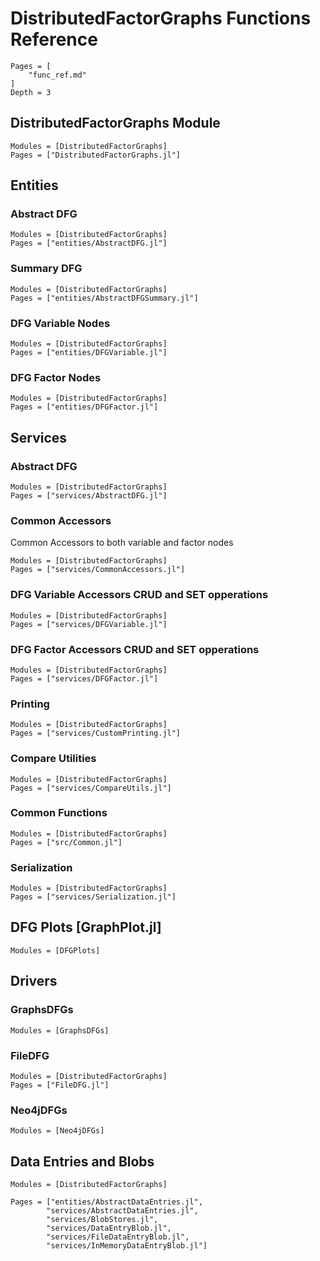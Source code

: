# DistributedFactorGraphs Functions Reference

```@contents
Pages = [
    "func_ref.md"
]
Depth = 3
```

## DistributedFactorGraphs Module

```@autodocs
Modules = [DistributedFactorGraphs]
Pages = ["DistributedFactorGraphs.jl"]
```

## Entities

### Abstract DFG

```@autodocs
Modules = [DistributedFactorGraphs]
Pages = ["entities/AbstractDFG.jl"]
```

### Summary DFG

```@autodocs
Modules = [DistributedFactorGraphs]
Pages = ["entities/AbstractDFGSummary.jl"]
```

### DFG Variable Nodes

```@autodocs
Modules = [DistributedFactorGraphs]
Pages = ["entities/DFGVariable.jl"]
```

### DFG Factor Nodes

```@autodocs
Modules = [DistributedFactorGraphs]
Pages = ["entities/DFGFactor.jl"]
```

## Services

### Abstract DFG

```@autodocs
Modules = [DistributedFactorGraphs]
Pages = ["services/AbstractDFG.jl"]
```

### Common Accessors

Common Accessors to both variable and factor nodes

```@autodocs
Modules = [DistributedFactorGraphs]
Pages = ["services/CommonAccessors.jl"]
```

### DFG Variable Accessors CRUD and SET opperations

```@autodocs
Modules = [DistributedFactorGraphs]
Pages = ["services/DFGVariable.jl"]
```

### DFG Factor Accessors CRUD and SET opperations

```@autodocs
Modules = [DistributedFactorGraphs]
Pages = ["services/DFGFactor.jl"]
```

### Printing

```@autodocs
Modules = [DistributedFactorGraphs]
Pages = ["services/CustomPrinting.jl"]
```

### Compare Utilities

```@autodocs
Modules = [DistributedFactorGraphs]
Pages = ["services/CompareUtils.jl"]
```

### Common Functions

```@autodocs
Modules = [DistributedFactorGraphs]
Pages = ["src/Common.jl"]
```

### Serialization

```@autodocs
Modules = [DistributedFactorGraphs]
Pages = ["services/Serialization.jl"]
```

## DFG Plots [GraphPlot.jl]

```@autodocs
Modules = [DFGPlots]
```

## Drivers

### GraphsDFGs

```@autodocs
Modules = [GraphsDFGs]
```

### FileDFG

```@autodocs
Modules = [DistributedFactorGraphs]
Pages = ["FileDFG.jl"]
```

### Neo4jDFGs

```@autodocs
Modules = [Neo4jDFGs]
```



## Data Entries and Blobs

```@autodocs
Modules = [DistributedFactorGraphs]

Pages = ["entities/AbstractDataEntries.jl",
        "services/AbstractDataEntries.jl",
        "services/BlobStores.jl",
        "services/DataEntryBlob.jl",
        "services/FileDataEntryBlob.jl",
        "services/InMemoryDataEntryBlob.jl"]

```
